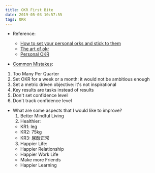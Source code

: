```yaml
---
title: OKR First Bite
date: 2019-05-03 10:57:55
tags: OKR
---
```

* Reference:
  * [How to set your personal orks and stick to them](https://medium.com/@jamsusmaximus/how-to-set-your-personal-okrs-and-stick-to-them-632acec44084)
  * [The art of okr](http://eleganthack.com/the-art-of-the-okr/)
  * [Personal OKR](https://medium.com/@cwodtke/personal-okrs-three-years-later-7616e60574a4)

* [Common Mistakes](http://eleganthack.com/okr-mistakes-and-how-to-fix-them/):
1. Too Many Per Quarter
2. Set OKR for a week or a month: it would not be ambitious enough
3. Set a metric driven objective: it's not inspirational
4. Key results are tasks instead of results
5. Don't set confidence level
6. Don't track confidence level

* What are some aspects that I would like to improve?
  1. Better Mindful Living
  2. Healthier:
    * KR1: leg
    * KR2: 75kg
    * KR3: 尿酸正常
  3. Happier Life:
    * Happier Relationship
    * Happier Work Life
    * Make more Friends
    * Happier Learning
